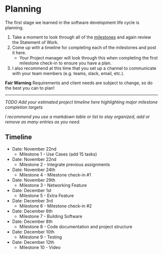 # Planning

The first stage we learned in the software development life cycle is planning. 

1. Take a moment to look through all of the [milestones](./../) and again review the Statement of Work. 
2. Come up with a timeline for completing each of the milestones and post it here.
	- Your Project manager will look through this when completing the first milestone check-in to ensure you have a plan.
3. I also recommend at this time that you set up a channel to communicate with your team members (e.g. teams, slack, email, etc.).

**Fair Warning** Requirements and client needs are subject to change, so do the best you can to plan!

<hr>

*TODO Add your estimated project timeline here highlighting major milestone completion targets*

*I recommend you use a markdown table or list to stay organized, add or remove as many entries as you need.*


## Timeline

- Date: November 22nd
	- Milestone 1 - Use Cases (add 15 tasks)
- Date: November 22nd
	- Milestone 2 - Integrate previous assignments
- Date: November 24th
	- Milestone 4 - Milestone check-in #1
- Date: November 29th
	- Milestone 3 - Networking Feature
- Date: December 1st
	- Milestone 5 - Extra Feature
- Date: December 3rd
	- Milestone 6 - Milestone check-in #2
- Date: December 6th
	- Milestone 7 - Building Software
- Date: December 8th
	- Milestone 8 - Code documentation and project structure
- Date: December 10th
	- Milestone 9 - Testing
- Date: December 12th
	- Milestone 10 - Video
